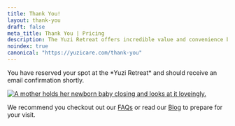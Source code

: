 ```yaml
---
title: Thank You!
layout: thank-you
draft: false
meta_title: Thank You | Pricing
description: The Yuzi Retreat offers incredible value and convenience by packaging several premium services together. Thank you for confirming your interest!
noindex: true
canonical: "https://yuzicare.com/thank-you"
---
```


<div className="text-semibold text-xl sm:text-2xl text-center space-x-4">
  <p className="mx-auto max-w-[550px]">
    You have reserved your spot at the *Yuzi Retreat* and should receive an email confirmation shortly.
  </p>
  <a href="/"><img src="images/thank-you/thank-you.png" alt="A mother holds her newborn baby closing and looks at it loveingly." className="mx-auto w-80 h-80 rounded-lg" loading="lazy"/></a>
  <p className="leading-1">We recommend you checkout out our <a href="/faq" className="text-primary underline font-bold hover:text-primary/50">FAQs</a> or read our <a href="/blogs" className="text-primary underline font-bold hover:text-primary/50">Blog</a> to prepare for your visit.</p>
</div>
